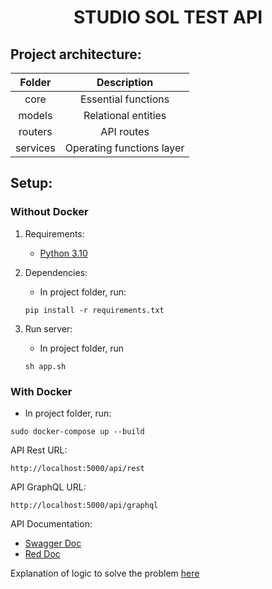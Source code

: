 # <center> STUDIO SOL TEST API


## Project architecture:

|Folder|Description|
|:--:|:----:|
|core|Essential functions|
|models|Relational entities|
|routers|API routes|
|services|Operating functions layer|

## Setup:

### Without Docker
1. Requirements:
    - [Python 3.10](https://www.python.org/downloads/)

2. Dependencies:
    - In project folder, run:
    ```shell
    pip install -r requirements.txt
    ```
3. Run server:
    - In project folder, run
    ```shell
    sh app.sh
    ```

### With Docker

- In project folder, run:

```shell
sudo docker-compose up --build
```

API Rest URL:
```
http://localhost:5000/api/rest
```

API GraphQL URL:
```
http://localhost:5000/api/graphql
```

API Documentation:
- [Swagger Doc](http://localhost:5000/api/doc)
- [Red Doc](http://localhost:5000/api/docs)

Explanation of logic to solve the problem [here](explanation.pdf)